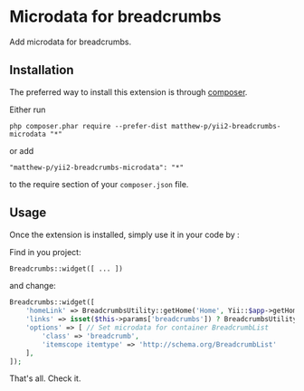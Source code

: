 Microdata for breadcrumbs
=========================
Add microdata for breadcrumbs.

Installation
------------

The preferred way to install this extension is through [composer](http://getcomposer.org/download/).

Either run

```
php composer.phar require --prefer-dist matthew-p/yii2-breadcrumbs-microdata "*"
```

or add

```
"matthew-p/yii2-breadcrumbs-microdata": "*"
```

to the require section of your `composer.json` file.


Usage
-----

Once the extension is installed, simply use it in your code by  :

Find in you project:
```php
Breadcrumbs::widget([ ... ])
```

and change:

```php
Breadcrumbs::widget([     
    'homeLink' => BreadcrumbsUtility::getHome('Home', Yii::$app->getHomeUrl()), // Link home page with microdata
    'links' => isset($this->params['breadcrumbs']) ? BreadcrumbsUtility::UseMicroData($this->params['breadcrumbs']) : [], // Get other links with microdata    
    'options' => [ // Set microdata for container BreadcrumbList         
        'class' => 'breadcrumb',         
        'itemscope itemtype' => 'http://schema.org/BreadcrumbList'     
    ], 
]);
```

That's all. Check it.